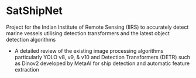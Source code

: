 # SatShipNet
Project for the Indian Institute of Remote Sensing (IIRS) to accurately detect marine vessels utilising detection transformers and the latest object detection algorithms
- A detailed review of the existing image processing algorithms particularly YOLO v8, v9, & v10 and Detection Transformers (DETR) such as Dinov2 developed by MetaAI for ship detection and automatic feature extraction

